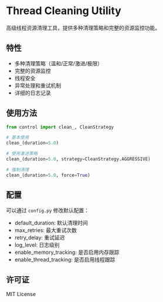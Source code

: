# Thread Cleaning Utility

高级线程资源清理工具，提供多种清理策略和完整的资源监控功能。

## 特性

- 多种清理策略（温和/正常/激进/极限）
- 完整的资源监控
- 线程安全
- 异常处理和重试机制
- 详细的日志记录

## 使用方法

```python
from control import clean_, CleanStrategy

# 基本使用
clean_(duration=5.0)

# 使用激进策略
clean_(duration=5.0, strategy=CleanStrategy.AGGRESSIVE)

# 强制清理
clean_(duration=5.0, force=True)
```

## 配置

可以通过 `config.py` 修改默认配置：

- default_duration: 默认清理时间
- max_retries: 最大重试次数
- retry_delay: 重试延迟
- log_level: 日志级别
- enable_memory_tracking: 是否启用内存跟踪
- enable_thread_tracking: 是否启用线程跟踪

## 许可证

MIT License 